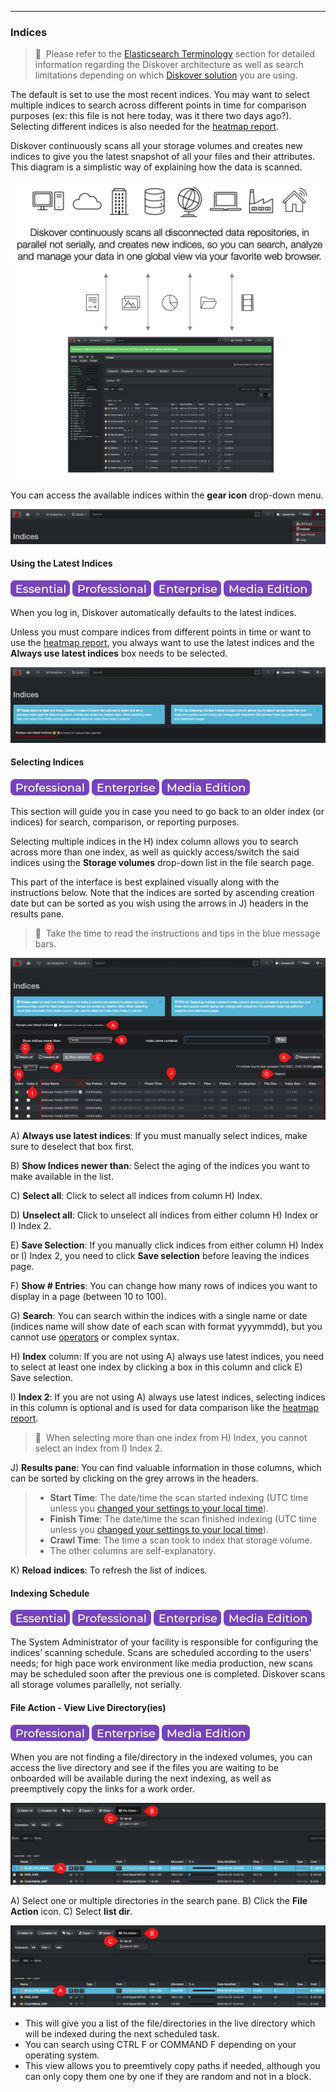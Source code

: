 <p id="indices"></p>

___
### Indices

> 🔆 &nbsp;Please refer to the [Elasticsearch Terminology](#elasticsearch_terminology) section for detailed information regarding the Diskover architecture as well as search limitations depending on which [Diskover solution](https://www.diskoverdata.com/solutions/) you are using.

The default is set to use the most recent  indices. You may want to select multiple indices to search across different points in time for comparison purposes (ex: this file is not here today, was it there two days ago?). Selecting different indices is also needed for the [heatmap report](#heatmap).

Diskover continuously scans all your storage volumes and creates new indices to give you the latest snapshot of all your files and their attributes. This diagram is a simplistic way of explaining how the data is scanned.

<img src="images/diagram_diskover_indexing.png" width="600">

You can access the available indices within the  **gear icon** drop-down menu.

![Image: Accessing the Indices Page](images/image_menu_gear_icon_selection_indices.png)

#### Using the Latest Indices

![Image: Essential Edition Label](images/button_edition_essential.png)&nbsp;![Image: Professional Edition Label](images/button_edition_professional.png)&nbsp;![Image: Enterprise Edition Label](images/button_edition_enterprise.png)&nbsp;![Image: AJA Diskover Media Edition Label](images/button_edition_media.png)

When you log in, Diskover automatically defaults to the latest indices.

Unless you must compare indices from different points in time or want to use the [heatmap report](#heatmap), you always want to use the latest indices and the  **Always use latest indices**  box needs to be selected.

![Image: Always Use Latest Indices](images/image_indices_always_use_latest_indices.png)

<p id="index_selection"></p>

#### Selecting Indices

![Image: Professional Edition Label](images/button_edition_professional.png)&nbsp;![Image: Enterprise Edition Label](images/button_edition_enterprise.png)&nbsp;![Image: AJA Diskover Media Edition Label](images/button_edition_media.png)

This section will guide you in case you need to go back to an older index (or indices) for search, comparison, or reporting  purposes.

Selecting multiple indices in the H) index column allows you to search across more than one index, as well as quickly access/switch the said indices using the  **Storage volumes**  drop-down list in the file search page.

This part of the interface is best explained visually along with the instructions below. Note that the indices are sorted by ascending creation date but can be sorted as you wish using the arrows in J) headers in the results pane.

>🔆 &nbsp;Take the time to read the instructions and tips in the blue message bars.

![Image: Indices Overview](images/image_indices_overview.png)

A) **Always use latest indices**: If you must manually select indices, make sure to deselect that box first.

B) **Show Indices newer than**: Select the aging of the indices you want to make available in the list.

C) **Select all**: Click to select all indices from column H) Index.

D) **Unselect all**: Click to unselect all indices from either column H) Index or I) Index 2.

E) **Save Selection**: If you manually click indices from either column H) Index or I) Index 2, you need to click  **Save selection**  before leaving the indices page.

F) **Show # Entries**: You can change how many rows of indices you want to display in a page (between 10 to 100).

G) **Search**: You can search within the indices with a single name or date (indices name will show date of each scan with format yyyymmdd), but you cannot use [operators](#operators) or complex syntax.

H) **Index** column: If you are not using A) always use latest indices, you need to select at least one index by clicking a box in this column and click E) Save selection.

I) **Index 2**: If you are not using A) always use latest indices, selecting indices in this column is optional and is used for data comparison like the [heatmap report](#heatmap).

>🔆 &nbsp;When selecting more than one index from H) Index, you cannot select an index from I) Index 2.

J) **Results pane**: You can find valuable information in those columns, which can be sorted by clicking on the grey arrows in the headers.
>- **Start Time**: The date/time the scan started indexing (UTC time unless you [changed your settings to your local time](#time)).
>- **Finish Time**: The date/time the scan finished indexing (UTC time unless you [changed your settings to your local time](#time)).
>- **Crawl Time**: The time a scan took to index that storage volume.
>- The other columns are self-explanatory.

K) **Reload** **indices**: To refresh the list of indices.

#### Indexing Schedule

![Image: Essential Edition Label](images/button_edition_essential.png)&nbsp;![Image: Professional Edition Label](images/button_edition_professional.png)&nbsp;![Image: Enterprise Edition Label](images/button_edition_enterprise.png)&nbsp;![Image: AJA Diskover Media Edition Label](images/button_edition_media.png)

The System Administrator of your facility is responsible for configuring the indices’ scanning schedule. Scans are scheduled according to the users’ needs; for high pace work environment like media production, new scans may be scheduled soon after the previous one is completed. Diskover scans all storage volumes parallelly, not serially.

#### File Action - View Live Directory(ies)

![Image: Professional Edition Label](images/button_edition_professional.png)&nbsp;![Image: Enterprise Edition Label](images/button_edition_enterprise.png)&nbsp;![Image: AJA Diskover Media Edition Label](images/button_edition_media.png)

When you are not finding a file/directory in the indexed volumes, you can access the live directory and see if the files you are waiting to be onboarded will be available during the next indexing, as well as preemptively copy the links for a work order.

![Image: Select File Action](images/image_indices_file_action_select.png)

A) Select one or multiple directories in the search pane.
B) Click the **File Action** icon.
C) Select **list dir**.

![Image: Directory Live View](images/image_indices_file_action_select.png)

- This will give you a list of the file/directories in the live directory which will be indexed during the next scheduled task.
- You can search using CTRL F or COMMAND F depending on your operating system.
- This view allows you to preemtively copy paths if needed, although you can only copy them one by one if they are random and not in a block.
